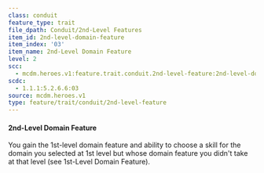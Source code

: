 ```yaml
---
class: conduit
feature_type: trait
file_dpath: Conduit/2nd-Level Features
item_id: 2nd-level-domain-feature
item_index: '03'
item_name: 2nd-Level Domain Feature
level: 2
scc:
  - mcdm.heroes.v1:feature.trait.conduit.2nd-level-feature:2nd-level-domain-feature
scdc:
  - 1.1.1:5.2.6.6:03
source: mcdm.heroes.v1
type: feature/trait/conduit/2nd-level-feature
---
```


#### 2nd-Level Domain Feature

You gain the 1st-level domain feature and ability to choose a skill for the domain you selected at 1st level but whose domain feature you didn't take at that level (see 1st-Level Domain Feature).
